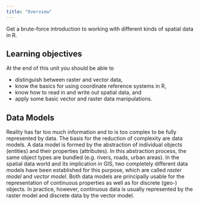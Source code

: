 ```yaml
---
title: "Overview"
---
```


Get a brute-force introduction to working with different kinds of spatial data in R.

<!--more-->


## Learning objectives
At the end of this unit you should be able to

* distinguish between raster and vector data,
* know the basics for using coordinate reference systems in R, 
* know how to read in and write out spatial data, and
* apply some basic vector and raster data manipulations.


## Data Models

Reality has far too much information and to is too complex to be fully represented by data.
The basis for the reduction of complexity are data models. A data model is formed by the abstraction of individual objects (entities) and their properties (attributes). 
In this abstraction process, the same object types are bundled (e.g. rivers, roads, urban areas).
In the spatial data world and its implication in GIS, two completely different data models have been established for this purpose, which are called _raster model_ and _vector model_. 
Both data models are principally usable for the representation of continuous properties as well as for discrete (geo-) objects. 
In practice, however, continuous data is usually represented by the raster model and discrete data by the vector model.

